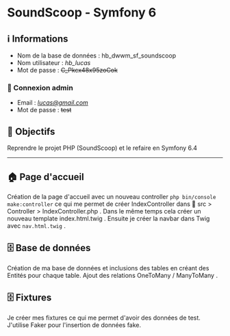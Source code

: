 # SoundScoop - Symfony 6

## ℹ️ Informations
- Nom de la base de données : hb_dwwm_sf_soundscoop
- Nom utilisateur : *hb_lucas*
- Mot de passe : ~~C_Pkcx48x95zoCok~~

### 👤 Connexion admin
- Email : *lucas@gmail.com*
- Mot de passe : ~~test~~

## 🎯 Objectifs
Reprendre le projet PHP (SoundScoop) et le refaire en Symfony 6.4

---

## 🏠 Page d'accueil
Création de la page d'accueil avec un nouveau controller ```php bin/console make:controller``` ce qui me permet de créer IndexController dans 📁 src > Controller > IndexController.php . Dans le même temps cela créer un nouveau template index.html.twig .
Ensuite je créer la navbar dans Twig avec ```nav.html.twig``` .

## 🗄️ Base de données
Création de ma base de données et inclusions des tables en créant des Entités pour chaque table. Ajout des relations OneToMany / ManyToMany .

## 🗄️ Fixtures
Je créer mes fixtures ce qui me permet d'avoir des données de test. J'utilise Faker pour l'insertion de données fake.
